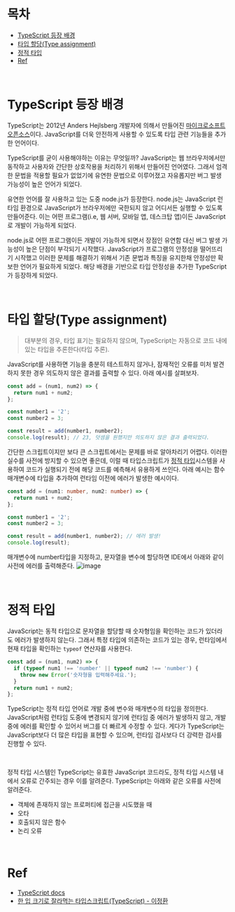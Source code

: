 # 목차

- [TypeScript 등장 배경](#typescript-등장-배경)
- [타입 할당(Type assignment)](#타입-할당type-assignment)
- [정적 타입](#정적-타입)
- [Ref](#ref)

<br>

# TypeScript 등장 배경

TypeScript는 2012년 Anders Hejlsberg 개발자에 의해서 만들어진 [마이크로소프트 오픈소스](https://github.com/microsoft/TypeScript)이다. JavaScript를 더욱 안전하게 사용할 수 있도록 타입 관련 기능들을 추가한 언어이다.

TypeScript를 굳이 사용해야하는 이유는 무엇일까? JavaScript는 웹 브라우저에서만 동작하고 사용자와 간단한 상호작용을 처리하기 위해서 만들어진 언어였다. 그래서 엄격한 문법을 적용할 필요가 없었기에 유연한 문법으로 이루어졌고 자유롭지만 버그 발생 가능성이 높은 언어가 되었다.

유연한 언어를 잘 사용하고 있는 도중 node.js가 등장한다. node.js는 JavaScript 런타임 환경으로 JavaScript가 브라우저에만 국한되지 않고 어디서든 실행할 수 있도록 만들어준다. 이는 어떤 프로그램(i.e, 웹 서버, 모바일 앱, 데스크탑 앱)이든 JavaScript로 개발이 가능하게 되었다.

node.js로 어떤 프로그램이든 개발이 가능하게 되면서 장점인 유연함 대신 버그 발생 가능성이 높은 단점이 부각되기 시작했다. JavaScript가 프로그램의 안정성을 떨어뜨리기 시작했고 이러한 문제를 해결하기 위해서 기존 문법과 특징을 유지한채 안정성만 확보한 언어가 필요하게 되었다. 해당 배경을 기반으로 타입 안정성을 추가한 TypeScript가 등장하게 되었다.

<br>

# 타입 할당(Type assignment)

> 대부분의 경우, 타입 표기는 필요하지 않으며, TypeScript는 자동으로 코드 내에 있는 타입을 추론한다(타입 추론).

JavaScript를 사용하면 기능을 충분히 테스트하지 않거나, 잠재적인 오류를 미처 발견하지 못한 경우 의도하지 않은 결과를 출력할 수 있다. 아래 예시를 살펴보자.

```javascript
const add = (num1, num2) => {
  return num1 + num2;
};

const number1 = '2';
const number2 = 3;

const result = add(number1, number2);
console.log(result); // 23, 덧셈을 원했지만 의도하지 않은 결과 출력되었다.
```

간단한 스크립트이지만 보다 큰 스크립트에서는 문제를 바로 알아차리기 어렵다. 이러한 실수를 사전에 방지할 수 있으면 좋은데, 이럴 때 타입스크립트가 [정적 타입](#정적-타입)시스템을 사용하여 코드가 실행되기 전에 해당 코드를 예측해서 유용하게 쓰인다. 아래 예시는 함수 매개변수에 타입을 추가하여 런타임 이전에 에러가 발생한 예시이다.

```typescript
const add = (num1: number, num2: number) => {
  return num1 + num2;
};

const number1 = '2';
const number2 = 3;

const result = add(number1, number2); // 에러 발생!
console.log(result);
```

매개변수에 number타입을 지정하고, 문자열을 변수에 할당하면 IDE에서 아래와 같이 사전에 에러를 출력해준다.
![image](https://user-images.githubusercontent.com/96946274/229355154-960608df-8256-437e-87c3-ab721964e9f1.png)

<br>

# 정적 타입

JavaScript는 동적 타입으로 문자열을 할당할 때 숫자형임을 확인하는 코드가 있더라도 에러가 발생하지 않는다. 그래서 특정 타입에 의존하는 코드가 있는 경우, 런타임에서 현재 타입을 확인하는 `typeof` 연산자를 사용한다.

```javascript
const add = (num1, num2) => {
  if (typeof num1 !== 'number' || typeof num2 !== 'number') {
    throw new Error('숫자형을 입력해주세요.');
  }
  return num1 + num2;
};
```

TypeScript는 정적 타입 언어로 개발 중에 변수와 매개변수의 타입을 정의한다. JavaScript처럼 런타임 도중에 변경되지 않기에 런타임 중 에러가 발생하지 않고, 개발 중에 에러를 확인할 수 있어서 버그를 더 빠르게 수정할 수 있다. 게다가 TypeScript는 JavaScript보다 더 많은 타입을 표현할 수 있으며, 런타임 검사보다 더 강력한 검사를 진행할 수 있다.

<br>

정적 타입 시스템인 TypeScript는 유효한 JavaScript 코드라도, 정적 타입 시스템 내에서 오류로 간주되는 경우 이를 알려준다. TypeScript는 아래와 같은 오류를 사전에 알려준다.

- 객체에 존재하지 않는 프로퍼티에 접근을 시도했을 때
- 오타
- 호출되지 않은 함수
- 논리 오류

<br>

# Ref

- [TypeScript docs]()
- [한 입 크기로 잘라먹는 타입스크립트(TypeScript) - 이정환
  ](https://www.inflearn.com/course/%ED%95%9C%EC%9E%85-%ED%81%AC%EA%B8%B0-%ED%83%80%EC%9E%85%EC%8A%A4%ED%81%AC%EB%A6%BD%ED%8A%B8/dashboard)
